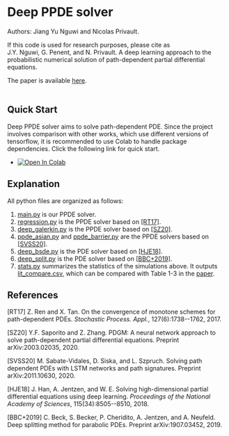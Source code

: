 # Deep PPDE solver
Authors: Jiang Yu Nguwi and Nicolas Privault.

If this code is used for research purposes, please cite as \
J.Y. Nguwi, G. Penent, and N. Privault.
A deep learning approach to the probabilistic numerical solution of path-dependent partial differential equations.

The paper is available [here](doc/m.pdf).
<br/><br/>

## Quick Start
Deep PPDE solver aims to solve path-dependent PDE.
Since the project involves comparison with other works,
which use different versions of tensorflow,
it is recommended to use Colab to handle package dependencies.
Click the following link for quick start.

* <a href="https://colab.research.google.com/github/nguwijy/deep_ppde/blob/main/comparison.ipynb" target="_parent"><img src="https://colab.research.google.com/assets/colab-badge.svg" alt="Open In Colab"/></a>

## Explanation
All python files are organized as follows:
1. [main.py](main.py) is our PPDE solver.
2. [regression.py](regression.py) is the PPDE solver based on [[RT17]](#ren2017convergence).
3. [deep_galerkin.py](deep_galerkin.py) is the PPDE solver based on [[SZ20]](#saporito2020pdgm).
4. [ppde_asian.py](deep_signature/ppde_asian.py) and [ppde_barrier.py](deep_signature/ppde_barrier.py) are the PPDE solvers based on [[SVSS20]](#sabate2020solving).
5. [deep_bsde.py](deep_bsde.py) is the PDE solver based on [[HJE18]](#han2018solving).
6. [deep_split.py](deep_split.py) is the PDE solver based on [[BBC+2019]](#beck2019deep).
7. [stats.py](stats.py) summarizes the statistics of the simulations above. It outputs [lit_compare.csv](logs/lit_compare.csv), which can be compared with Table 1-3 in the [paper](doc/m.pdf).


## References
<a id="ren2017convergence">[RT17]</a>
Z. Ren and X. Tan.
On the convergence of monotone schemes for path-dependent PDEs.
*Stochastic Process. Appl.*,
127(6):1738--1762, 2017.

<a id="saporito2020pdgm">[SZ20]</a>
Y.F. Saporito and Z. Zhang.
PDGM: A neural network approach to solve path-dependent partial
differential equations.
Preprint arXiv:2003.02035, 2020.

<a id="sabate2020solving">[SVSS20]</a>
M. Sabate-Vidales, D. Siska, and L. Szpruch.
Solving path dependent PDEs with LSTM networks and path
signatures.
Preprint arXiv:2011.10630, 2020.

<a id="han2018solving">[HJE18]</a>
J. Han, A. Jentzen, and W. E.
Solving high-dimensional partial differential equations using deep
learning.
*Proceedings of the National Academy of Sciences*,
115(34):8505--8510, 2018.

<a id="beck2019deep">[BBC+2019]</a>
C. Beck, S. Becker, P. Cheridito, A. Jentzen, and A. Neufeld.
Deep splitting method for parabolic PDEs.
Preprint arXiv:1907.03452, 2019.
